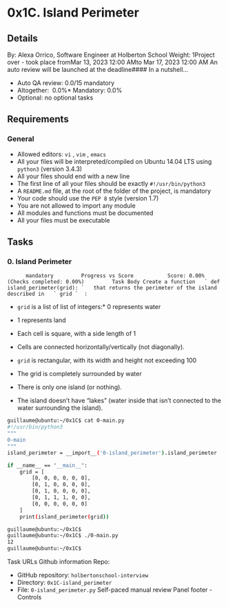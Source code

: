 # 0x1C. Island Perimeter
## Details
 By: Alexa Orrico, Software Engineer at Holberton School Weight: 1Project over - took place fromMar 13, 2023 12:00 AMto Mar 17, 2023 12:00 AM An auto review will be launched at the deadline#### In a nutshell…
* Auto QA review:          0.0/15 mandatory      
* Altogether:         0.0%* Mandatory: 0.0%
* Optional: no optional tasks

## Requirements
### General
* Allowed editors:  ` vi ` ,  ` vim ` ,  ` emacs ` 
* All your files will be interpreted/compiled on Ubuntu 14.04 LTS using  ` python3 `  (version 3.4.3)
* All your files should end with a new line
* The first line of all your files should be exactly  ` #!/usr/bin/python3 ` 
* A  ` README.md `  file, at the root of the folder of the project, is mandatory
* Your code should use the  ` PEP 8 `  style (version 1.7)
* You are not allowed to import any module
* All modules and functions must be documented
* All your files must be executable
## Tasks
### 0. Island Perimeter
          mandatory         Progress vs Score           Score: 0.00% (Checks completed: 0.00%)         Task Body Create a function   ` def island_perimeter(grid): `   that returns the perimeter of the island described in   ` grid `  :
*  ` grid `  is a list of list of integers:* 0 represents water
* 1 represents land
* Each cell is square, with a side length of 1
* Cells are connected horizontally/vertically (not diagonally). 
*  ` grid `  is rectangular, with its width and height not exceeding 100

* The grid is completely surrounded by water
* There is only one island (or nothing).
* The island doesn’t have “lakes” (water inside that isn’t connected to the water surrounding the island).
```bash
guillaume@ubuntu:~/0x1C$ cat 0-main.py
#!/usr/bin/python3
"""
0-main
"""
island_perimeter = __import__('0-island_perimeter').island_perimeter

if __name__ == "__main__":
    grid = [
        [0, 0, 0, 0, 0, 0],
        [0, 1, 0, 0, 0, 0],
        [0, 1, 0, 0, 0, 0],
        [0, 1, 1, 1, 0, 0],
        [0, 0, 0, 0, 0, 0]
    ]
    print(island_perimeter(grid))

guillaume@ubuntu:~/0x1C$ 
guillaume@ubuntu:~/0x1C$ ./0-main.py
12
guillaume@ubuntu:~/0x1C$ 

```
 Task URLs  Github information Repo:
* GitHub repository:  ` holbertonschool-interview ` 
* Directory:  ` 0x1C-island_perimeter ` 
* File:  ` 0-island_perimeter.py ` 
 Self-paced manual review  Panel footer - Controls 
